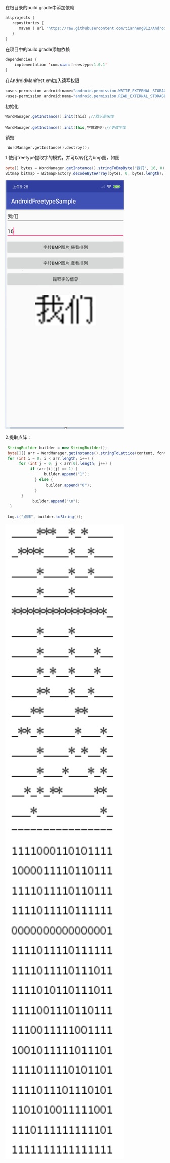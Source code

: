 在根目录的build.gradle中添加依赖
```java
allprojects {
   repositories {
      maven { url "https://raw.githubusercontent.com/tianheng812/AndroidFreetype/master" }
   }
}
```

在项目中的build.gradle添加依赖
```java
dependencies {
    implementation 'com.xian:freestype:1.0.1'
}
```

在AndroidManifest.xml加入读写权限
```java
<uses-permission android:name="android.permission.WRITE_EXTERNAL_STORAGE" />
<uses-permission android:name="android.permission.READ_EXTERNAL_STORAGE" />
```


初始化

```java
WordManager.getInstance().init(this）;//默认是宋体

WordManager.getInstance().init(this,字体路径);//更改字体
```

销毁

```
 WordManager.getInstance().destroy();
```

1.使用freetype提取字的模式，并可以转化为bmp图，如图

```java
byte[] bytes = WordManager.getInstance().stringToBmpByte("我们", 16, 0);
Bitmap bitmap = BitmapFactory.decodeByteArray(bytes, 0, bytes.length);

```

<img src="images/1.png" width="375"/>



2.提取点阵：

```java
 StringBuilder builder = new StringBuilder();   
 byte[][] arr = WordManager.getInstance().stringToLattice(content, fontSize, 0);
 for (int i = 0; i < arr.length; i++) {
      for (int j = 0; j < arr[0].length; j++) {
           if (arr[i][j] == 1) {
                 builder.append("1");
             } else {
                  builder.append("0");
             }
       }
            builder.append("\n");
  }

 Log.i("点阵", builder.toString());
```

<img src="images/3.jpg" width="375"/>




